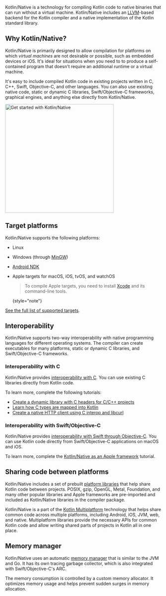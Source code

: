 [//]: # (title: Kotlin/Native)

Kotlin/Native is a technology for compiling Kotlin code to native binaries that can run without a virtual machine.
Kotlin/Native includes an [LLVM](https://llvm.org/)-based backend for the Kotlin compiler and a native implementation of
the Kotlin standard library.

## Why Kotlin/Native?

Kotlin/Native is primarily designed to allow compilation for platforms on which _virtual machines_ are not desirable or
possible, such as embedded devices or iOS. It's ideal for situations when you need to to produce a self-contained
program that doesn't require an additional runtime or a virtual machine.

It's easy to include compiled Kotlin code in existing projects written in C, C++, Swift, Objective-C, and other languages.
You can also use existing native code, static or dynamic C libraries, Swift/Objective-C frameworks, graphical engines,
and anything else directly from Kotlin/Native.

<a href="native-get-started.md"><img src="native-get-started-button.svg" width="350" alt="Get started with Kotlin/Native" style="block"/></a>

## Target platforms

Kotlin/Native supports the following platforms:

* Linux
* Windows (through [MinGW](https://www.mingw-w64.org/))
* [Android NDK](https://developer.android.com/ndk)
* Apple targets for macOS, iOS, tvOS, and watchOS

  > To compile Apple targets, you need to install [Xcode](https://apps.apple.com/us/app/xcode/id497799835)
  > and its command-line tools.
  > 
  {style="note"}

[See the full list of supported targets](native-target-support.md).

## Interoperability

Kotlin/Native supports two-way interoperability with native programming languages for different operating systems.
The compiler can create executables for many platforms, static or dynamic C libraries, and Swift/Objective-C frameworks.

### Interoperability with C

Kotlin/Native provides [interoperability with C](native-c-interop.md). You can use existing C libraries directly from
Kotlin code.

To learn more, complete the following tutorials:

* [Create a dynamic library with C headers for C/C++ projects](native-dynamic-libraries.md)
* [Learn how C types are mapped into Kotlin](mapping-primitive-data-types-from-c.md)
* [Create a native HTTP client using C interop and libcurl](native-app-with-c-and-libcurl.md) 

### Interoperability with Swift/Objective-C

Kotlin/Native provides [interoperability with Swift through Objective-C](native-objc-interop.md). You can use
Kotlin code directly from Swift/Objective-C applications on macOS and iOS.

To learn more, complete the [Kotlin/Native as an Apple framework](apple-framework.md) tutorial.

## Sharing code between platforms

Kotlin/Native includes a set of prebuilt [platform libraries](native-platform-libs.md) that help share Kotlin code
between projects. POSIX, gzip, OpenGL, Metal, Foundation, and many other popular libraries and Apple frameworks
are pre-imported and included as Kotlin/Native libraries in the compiler package.

Kotlin/Native is a part of the [Kotlin Multiplatform](multiplatform-intro.md) technology that helps share common code
across multiple platforms, including Android, iOS, JVM, web, and native. Multiplatform libraries provide the necessary
APIs for common Kotlin code and allow writing shared parts of projects in Kotlin all in one place.

## Memory manager

Kotlin/Native uses an automatic [memory manager](native-memory-manager.md) that is similar to the JVM and Go.
It has its own tracing garbage collector, which is also integrated with Swift/Objective-C's ARC.

The memory consumption is controlled by a custom memory allocator. It optimizes memory usage and helps prevent sudden
surges in memory allocation.